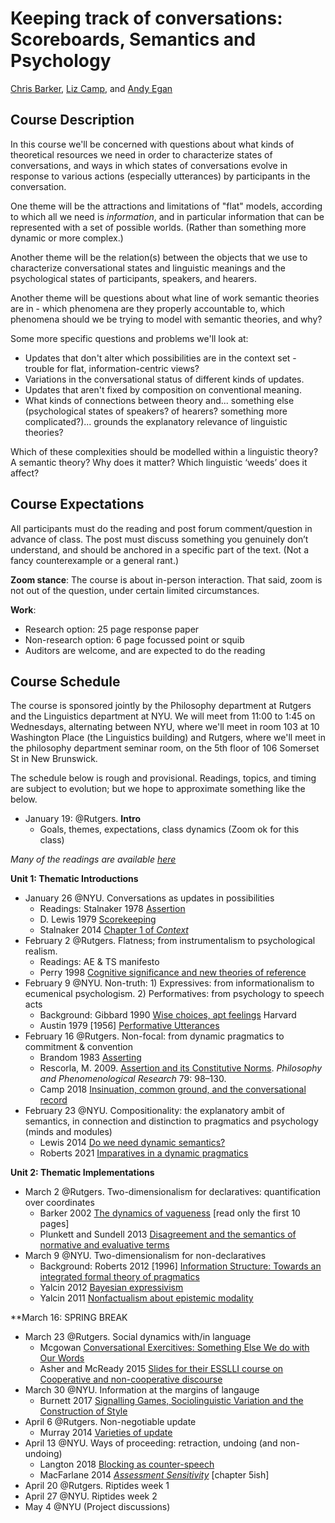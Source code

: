 # Keeping track of conversations: Scoreboards, Semantics and Psychology

[Chris Barker](https://cb125.github.io), [Liz Camp](https://www.elisabethcamp.org), and [Andy Egan](https://www.andyegan.net/)

## Course Description

In this course we'll be concerned with questions about what kinds of theoretical resources we need in order to characterize states of conversations, and ways in which states of conversations evolve in response to various actions (especially utterances) by participants in the conversation.

One theme will be the attractions and limitations of "flat" models, according to which all we need is *information*, and in particular information that can be represented with a set of possible worlds. (Rather than something more dynamic or more complex.)

Another theme will be the relation(s) between the objects that we use to characterize conversational states and linguistic meanings and the psychological states of participants, speakers, and hearers.

Another theme will be questions about what line of work semantic theories are in - which phenomena are they properly accountable to, which phenomena should we be trying to model with semantic theories, and why?

Some more specific questions and problems we'll look at:

* Updates that don't alter which possibilities are in the context set - trouble for flat, information-centric views?
* Variations in the conversational status of different kinds of updates.
* Updates that aren't fixed by composition on conventional meaning. 
* What kinds of connections between theory and... something else (psychological states of speakers? of hearers? something more complicated?)... grounds the explanatory relevance of linguistic theories?  
 
Which of these complexities should be modelled within a linguistic theory?  A semantic theory? Why does it matter?  Which linguistic ‘weeds’ does it affect? 

## Course Expectations 
All participants must do the reading and post forum comment/question in advance of class. The post must discuss something you genuinely don’t understand, and should be anchored in a specific part of the text. (Not a fancy counterexample or a general rant.)

**Zoom stance**: The course is about in-person interaction. That said, zoom is not out of the question, under certain limited circumstances.

**Work**: 
* Research option: 25 page response paper
* Non-research option: 6 page focussed point or squib
* Auditors are welcome, and are expected to do the reading

## Course Schedule

The course is sponsored jointly by the Philosophy department at Rutgers and the Linguistics department at NYU.  We will meet from 11:00 to 1:45 on Wednesdays, alternating between NYU, where we'll meet in room 103 at 10 Washington Place (the Linguistics building) and Rutgers, where we'll meet in the philosophy department seminar room, on the 5th floor of 106 Somerset St in New Brunswick.

The schedule below is rough and provisional.  Readings, topics, and timing are subject to evolution; but we hope to approximate something like the below. 

* January 19: @Rutgers. **Intro**
  * Goals, themes, expectations, class dynamics (Zoom ok for this class)

*Many of the readings are available [here](Papers)*

**Unit 1: Thematic Introductions**
* January 26 @NYU. Conversations as updates in possibilities
  * Readings: Stalnaker 1978 [Assertion](Papers/stalnaker-assertion.pdf)
  * D. Lewis 1979 [Scorekeeping](Papers/lewis-scorekeeping.pdf)
  * Stalnaker 2014 [Chapter 1 of *Context*](Papers/stalnaker-2014-context-ch1.pdf)
* February 2 @Rutgers. Flatness; from instrumentalism to psychological realism. 
  * Readings: AE & TS manifesto
  * Perry 1998 [Cognitive significance and new theories of reference](Papers/perry-1998-cognitive-significance.pdf)
* February 9 @NYU. Non-truth: 1) Expressives: from informationalism to ecumenical psychologism. 2) Performatives: from psychology to speech acts 
  * Background: Gibbard 1990 [Wise choices, apt feelings](https://www.hup.harvard.edu/catalog.php?isbn=9780674953789) Harvard
  * Austin 1979 [1956] [Performative Utterances](Papers/austin-performative-utterances.pdf)
* February 16 @Rutgers. Non-focal: from dynamic pragmatics to commitment & convention  
  * Brandom 1983 [Asserting](Papers/brandom-1983-asserting.pdf)
  * Rescorla, M. 2009. [Assertion and its Constitutive Norms](Papers/rescorla-assertion.pdf). *Philosophy and Phenomenological Research* 79: 98–130.
  * Camp 2018 [Insinuation, common ground, and the conversational record](http://www.elisabethcamp.org/Papers/Camp.Insinuation.pdf)
* February 23 @NYU. Compositionality: the explanatory ambit of semantics, in connection and distinction to pragmatics and psychology (minds and modules)
  * Lewis 2014 [Do we need dynamic semantics?](Papers/lewis-2014-do-we-need-dynamic-semantics.pdf)
  * Roberts 2021 [Imparatives in a dynamic pragmatics](Papers/roberts-2021-imperatives-in-dynamic-pragmatics.pdf)

**Unit 2: Thematic Implementations**
* March 2 @Rutgers. Two-dimensionalism for declaratives: quantification over coordinates
  * Barker 2002 [The dynamics of vagueness](Papers/barker-2002-dynamics-of-vagueness.pdf) [read only the first 10 pages]
  * Plunkett and Sundell 2013 [Disagreement and the semantics of normative and evaluative terms](Papers/plunkett-sundell-2013-disagreement-and-the-semantics-of-normative-and-evaluative.pdf)
* March 9 @NYU. Two-dimensionalism for non-declaratives
  * Background: Roberts 2012 [1996] [Information Structure: Towards an integrated formal theory of pragmatics](https://semprag.org/article/view/sp.5.6)
  * Yalcin 2012 [Bayesian expressivism](Papers/yalcin-2012-bayesian-expressivism.pdf)
  * Yalcin 2011 [Nonfactualism about epistemic modality](Papers/yalcin-2011-nonfactualism.pdf)

**March 16: SPRING BREAK

* March 23 @Rutgers. Social dynamics with/in language
  * Mcgowan [Conversational Exercitives: Something Else We do with Our Words](https://link.springer.com/article/10.1023/B:LING.0000010803.47264.f0)
  * Asher and McReady 2015 [Slides for their ESSLLI course on Cooperative and non-cooperative discourse](https://semanticsarchive.net/Archive/TFkYzYxZ/esslli2015-1.pdf)
* March 30 @NYU. Information at the margins of langauge
  * Burnett 2017 [Signalling Games, Sociolinguistic Variation and the Construction of Style](http://www.heatherburnett.net/uploads/9/6/6/0/96608942/burnett_smgs.pdf)
* April 6 @Rutgers.  Non-negotiable update
  * Murray 2014 [Varieties of update](https://github.com/cb125/Scoreboards/blob/main/Papers/murray-2014-varieties-of-update.pdf)
* April 13 @NYU.  Ways of proceeding: retraction, undoing (and non-undoing)
  * Langton 2018 [Blocking as counter-speech](https://oxford.universitypressscholarship.com/view/10.1093/oso/9780198738831.001.0001/oso-9780198738831-chapter-6)
  * MacFarlane 2014 [*Assessment Sensitivity*](https://www.johnmacfarlane.net/reltruth.pdf) [chapter 5ish]
* April 20 @Rutgers. Riptides week 1
* April 27 @NYU. Riptides week 2
* May 4 @NYU (Project discussions)
